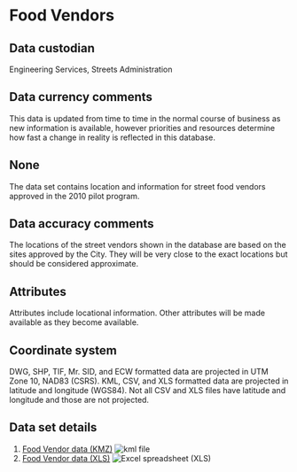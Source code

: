 # Food Vendors
## Data custodian
Engineering Services, Streets Administration

## Data currency comments
This data is updated from time to time in the normal course of business as new
information is available, however priorities and resources determine how fast
a change in reality is reflected in this database.

## None
The data set contains location and information for street food vendors
approved in the 2010 pilot program.

## Data accuracy comments
The locations of the street vendors shown in the database are based on the
sites approved by the City. They will be very close to the exact locations but
should be considered approximate.

## Attributes
Attributes include locational information. Other attributes will be made
available as they become available.

## Coordinate system
DWG, SHP, TIF, Mr. SID, and ECW formatted data are projected in UTM Zone 10,
NAD83 (CSRS). KML, CSV, and XLS formatted data are projected in latitude and
longitude (WGS84). Not all CSV and XLS files have latitude and longitude and
those are not projected.

## Data set details
  1. [Food Vendor data (KMZ)](http://data.vancouver.ca/download/kml/food_vendor_pilot.kmz) ![kml file](../images/Icon_kml.gif)
  2. [Food Vendor data (XLS)](ftp://webftp.vancouver.ca/OpenData/xls/new_food_vendor_locations.xls) ![Excel spreadsheet \(XLS\)](../images/icon_excel_sm.gif)


